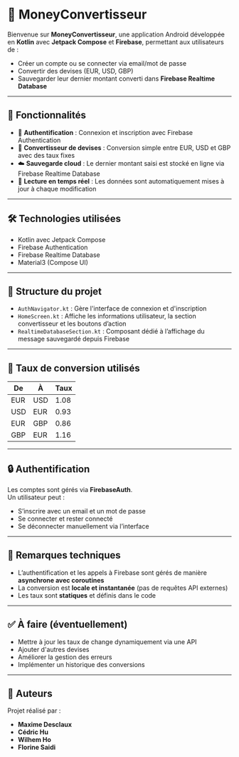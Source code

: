 # 💱 MoneyConvertisseur

Bienvenue sur **MoneyConvertisseur**, une application Android développée en **Kotlin** avec **Jetpack Compose** et **Firebase**, permettant aux utilisateurs de :

- Créer un compte ou se connecter via email/mot de passe
- Convertir des devises (EUR, USD, GBP)
- Sauvegarder leur dernier montant converti dans **Firebase Realtime Database**

---

## 🚀 Fonctionnalités

- 🔐 **Authentification** : Connexion et inscription avec Firebase Authentication  
- 💱 **Convertisseur de devises** : Conversion simple entre EUR, USD et GBP avec des taux fixes  
- ☁️ **Sauvegarde cloud** : Le dernier montant saisi est stocké en ligne via Firebase Realtime Database  
- 🔁 **Lecture en temps réel** : Les données sont automatiquement mises à jour à chaque modification  

---

## 🛠 Technologies utilisées

- Kotlin avec Jetpack Compose  
- Firebase Authentication  
- Firebase Realtime Database  
- Material3 (Compose UI)

---

## 📂 Structure du projet

- `AuthNavigator.kt` : Gère l'interface de connexion et d'inscription  
- `HomeScreen.kt` : Affiche les informations utilisateur, la section convertisseur et les boutons d’action  
- `RealtimeDatabaseSection.kt` : Composant dédié à l’affichage du message sauvegardé depuis Firebase  


---

## 🔧 Taux de conversion utilisés

| De  | À   | Taux |
|-----|-----|------|
| EUR | USD | 1.08 |
| USD | EUR | 0.93 |
| EUR | GBP | 0.86 |
| GBP | EUR | 1.16 |

---

## 🔒 Authentification

Les comptes sont gérés via **FirebaseAuth**.  
Un utilisateur peut :

- S’inscrire avec un email et un mot de passe  
- Se connecter et rester connecté  
- Se déconnecter manuellement via l’interface  

---

## 🧠 Remarques techniques

- L’authentification et les appels à Firebase sont gérés de manière **asynchrone avec coroutines**  
- La conversion est **locale et instantanée** (pas de requêtes API externes)  
- Les taux sont **statiques** et définis dans le code  

---

## ✅ À faire (éventuellement)

- Mettre à jour les taux de change dynamiquement via une API  
- Ajouter d'autres devises  
- Améliorer la gestion des erreurs  
- Implémenter un historique des conversions  

---

## 👥 Auteurs

Projet réalisé par :

- **Maxime Desclaux**  
- **Cédric Hu**  
- **Wilhem Ho**  
- **Florine Saidi**
